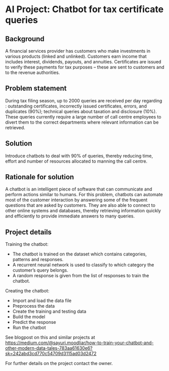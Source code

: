 # AI Project: Chatbot for tax certificate queries

## Background
A financial services provider has customers who make investments in various products (linked and unlinked). Customers earn income that includes interest, dividends, payouts, and annuities.
Certificates are issued to verify these payments for tax purposes – these are sent to customers and to the revenue authorities.

## Problem statement
During tax filing season, up to 2000 queries are received per day regarding :
outstanding certificates, incorrectly issued certificates, errors, and duplicates (90%);
technical queries about taxation and disclosure (10%).
These queries currently require a large number of call centre employees to divert them to the correct departments where relevant information can be retrieved.

## Solution
Introduce chatbots to deal with 90% of queries, thereby reducing time, effort and number of resources allocated to manning the call centre.

## Rationale for solution
A chatbot is an intelligent piece of software that can communicate and perform actions similar to humans.
For this problem, chatbots can automate most of the customer interaction by answering some of the frequent questions that are asked by customers. They are also able to connect to other online systems and databases, thereby retrieving information quickly and efficiently to provide immediate answers to many queries.

## Project details

Training the chatbot:
- The chatbot is trained on the dataset which contains categories, patterns and responses.
- A recurrent neural network is used to classify to which category the customer’s query belongs.
- A random response is given from the list of responses to train the chatbot.

Creating the chatbot:
- Import and load the data file
- Preprocess the data
- Create the training and testing data
- Build the model
- Predict the response
- Run the chatbot

See blogpost on this and similar projects at https://medium.com/@sayuri.moodliar/how-to-train-your-chatbot-and-other-modern-data-tales-783aa61630e6?sk=242abd3cd770c54709d3115ad03d2472

For further details on the project contact the owner.
